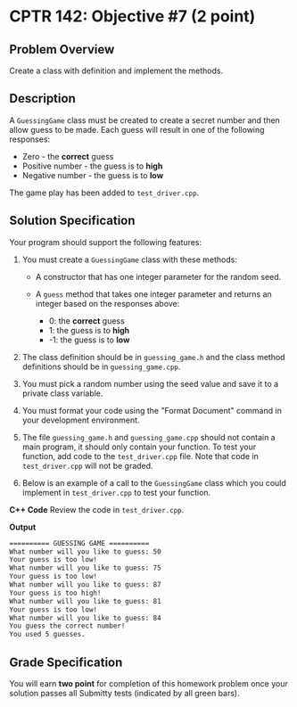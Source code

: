 # CPTR 142: Objective #7 (2 point)

## Problem Overview

Create a class with definition and implement the methods.

## Description

A `GuessingGame` class must be created to create a secret number and then allow guess to be made.
Each guess will result in one of the following responses:

* Zero - the **correct** guess
* Positive number - the guess is to **high**
* Negative number - the guess is to **low**

The game play has been added to `test_driver.cpp`.

## Solution Specification

Your program should support the following features:

1. You must create a `GuessingGame` class with these methods:

    * A constructor that has one integer parameter for the random seed.

    * A `guess` method that takes one integer parameter and returns an integer based on the responses above:

        * 0: the **correct** guess
        * 1: the guess is to **high**
        * -1: the guess is to **low**

1. The class definition should be in `guessing_game.h` and the class method definitions should be in `guessing_game.cpp`.

1. You must pick a random number using the seed value and save it to a private class variable.

1. You must format your code using the "Format Document" command in your development environment.

1. The file `guessing_game.h` and `guessing_game.cpp` should not contain a main program, it should only contain your function. To test your function, add code to the `test_driver.cpp` file. Note that code in `test_driver.cpp` will not be graded.

1. Below is an example of a call to the `GuessingGame` class which you could implement in `test_driver.cpp` to test your function.

**C++ Code**
Review the code in `test_driver.cpp`.

**Output**
```sh
========== GUESSING GAME ==========
What number will you like to guess: 50
Your guess is too low!
What number will you like to guess: 75
Your guess is too low!
What number will you like to guess: 87
Your guess is too high!
What number will you like to guess: 81
Your guess is too low!
What number will you like to guess: 84
You guess the correct number!
You used 5 guesses.
```

## Grade Specification

You will earn **two point** for completion of this homework problem once your solution passes all Submitty tests (indicated by all green bars).
